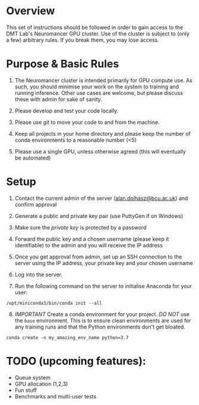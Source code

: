 # Overview

This set of instructions should be followed in order to gain access to the DMT Lab's Neuromancer GPU cluster.
Use of the cluster is subject to (only a few) arbitrary rules. If you break them, you may lose access.

# Purpose & Basic Rules

1. The Neuromancer cluster is intended primarily for GPU compute use. As such, you should minimise your work on the system to training and running inference. Other use cases are welcome, but please discuss these with admin for sake of sanity.

2. Please develop and test your code locally.
3. Please use git to move your code to and from the machine.
4. Keep all projects in your home directory and please keep the number of conda environments to a reasonable number (<5)
5. Please use a single GPU, unless otherwise agreed (this will eventually be automated)

# Setup

1. Contact the current admin of the server (alan.dolhasz@bcu.ac.uk) and confirm approval
2. Generate a public and private key pair (use PuttyGen if on Windows)
3. Make sure the *private key* is protected by a password

4. Forward the public key and a chosen username (please keep it identifiable) to the admin and you will receive the IP address 
5. Once you get approval from admin, set up an SSH connection to the server using the IP address, your private key and your chosen username
6. Log into the server.
7. Run the following command on the server to initialise Anaconda for your user:
```
/opt/miniconda3/bin/conda init --all
```
8. *IMPORTANT* Create a conda environment for your project. *DO NOT* use the `base` environment. This is to ensure clean environments are used for any training runs and that the Python environments don't get bloated.
```
conda create -n my_amazing_env_name python=3.7
```

# TODO (upcoming features):

- Queue system
- GPU allocation (1,2,3)
- Fun stuff
- Benchmarks and multi-user tests
